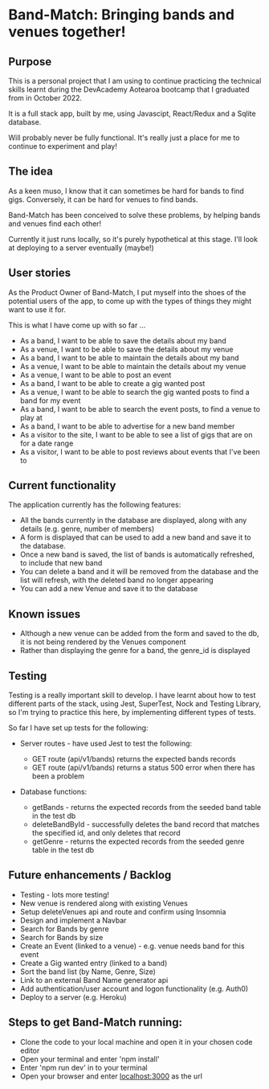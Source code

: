 # Band-Match: Bringing bands and venues together!

## Purpose
This is a personal project that I am using to continue practicing the technical skills learnt during the DevAcademy Aotearoa bootcamp that I graduated from in October 2022.

It is a full stack app, built by me, using Javascipt, React/Redux and a Sqlite database.

Will probably never be fully functional. It's really just a place for me to continue to experiment and play!


## The idea
As a keen muso, I know that it can sometimes be hard for bands to find gigs.
Conversely, it can be hard for venues to find bands.

Band-Match has been conceived to solve these problems, by helping bands and venues find each other!

Currently it just runs locally, so it's purely hypothetical at this stage.  I'll look at deploying to a server eventually (maybe!)

## User stories
As the Product Owner of Band-Match, I put myself into the shoes of the potential users of the app, to come up with the types of things they might want to use it for.

This is what I have come up with so far ...

* As a band, I want to be able to save the details about my band
* As a venue, I want to be able to save the details about my venue
* As a band, I want to be able to maintain the details about my band
* As a venue, I want to be able to maintain the details about my venue
* As a venue, I want to be able to post an event
* As a band, I want to be able to create a gig wanted post
* As a venue, I want to be able to search the gig wanted posts to find a band for my event
* As a band, I want to be able to search the event posts, to find a venue to play at
* As a band, I want to be able to advertise for a new band member
* As a visitor to the site, I want to be able to see a list of gigs that are on for a date range
* As a visitor, I want to be able to post reviews about events that I've been to

## Current functionality
The application currently has the following features:
* All the bands currently in the database are displayed, along with any details (e.g. genre, number of members)
* A form is displayed that can be used to add a new band and save it to the database. 
* Once a new band is saved, the list of bands is automatically refreshed, to include that new band
* You can delete a band and it will be removed from the database and the list will refresh, with the deleted band no longer appearing
* You can add a new Venue and save it to the database

## Known issues
* Although a new venue can be added from the form and saved to the db, it is not being rendered by the Venues component
* Rather than displaying the genre for a band, the genre_id is displayed

## Testing
Testing is a really important skill to develop. I have learnt about how to test different parts of the stack, using Jest, SuperTest, Nock and Testing Library, so I'm trying to practice this here, by implementing different types of tests.

So far I have set up tests for the following:

- Server routes - have used Jest to test the following:
  - GET route (api/v1/bands) returns the expected bands records
  - GET route (api/v1/bands) returns a status 500 error when there has been a problem

- Database functions:
  - getBands - returns the expected records from the seeded band table in the test db 
  - deleteBandById - successfully deletes the band record that matches the specified id, and only deletes that record
  - getGenre - returns the expected records from the seeded genre table in the test db 

## Future enhancements / Backlog
* Testing - lots more testing!
* New venue is rendered along with existing Venues
* Setup deleteVenues api and route and confirm using Insomnia
* Design and implement a Navbar
* Search for Bands by genre
* Search for Bands by size
* Create an Event (linked to a venue) - e.g. venue needs band for this event
* Create a Gig wanted entry (linked to a band)
* Sort the band list (by Name, Genre, Size)
* Link to an external Band Name generator api
* Add authentication/user account and logon functionality (e.g. Auth0)
* Deploy to a server (e.g. Heroku)

## Steps to get Band-Match running:

* Clone the code to your local machine and open it in your chosen code editor
* Open your terminal and enter 'npm install'
* Enter 'npm run dev' in to your terminal
* Open your browser and enter [localhost:3000](localhost:3000) as the url



